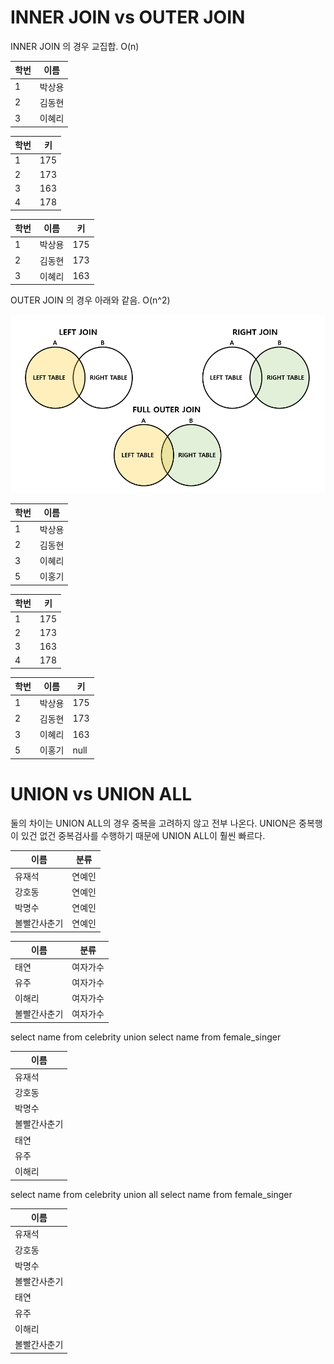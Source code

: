 # INNER JOIN vs OUTER JOIN

INNER JOIN 의 경우 교집합. O(n)

| 학번 | 이름   |
| ---- | ------ |
| 1    | 박상용 |
| 2    | 김동현 |
| 3    | 이혜리 |

| 학번 | 키   |
| ---- | ---- |
| 1    | 175  |
| 2    | 173  |
| 3    | 163  |
| 4    | 178  |

| 학번 | 이름   | 키   |
| ---- | ------ | ---- |
| 1    | 박상용 | 175  |
| 2    | 김동현 | 173  |
| 3    | 이혜리 | 163  |



OUTER JOIN 의 경우 아래와 같음. O(n^2)

![img](JOIN%20:%20UNION.assets/img.png)

| 학번 | 이름   |
| ---- | ------ |
| 1    | 박상용 |
| 2    | 김동현 |
| 3    | 이혜리 |
| 5    | 이홍기 |

| 학번 | 키   |
| ---- | ---- |
| 1    | 175  |
| 2    | 173  |
| 3    | 163  |
| 4    | 178  |

| 학번 | 이름   | 키   |
| ---- | ------ | ---- |
| 1    | 박상용 | 175  |
| 2    | 김동현 | 173  |
| 3    | 이혜리 | 163  |
| 5    | 이홍기 | null |

# UNION vs UNION ALL

둘의 차이는 UNION ALL의 경우 중복을 고려하지 않고 전부 나온다. UNION은 중복행이 있건 없건 중복검사를 수행하기 때문에 UNION ALL이 훨씬 빠르다.

| 이름         | 분류   |
| ------------ | ------ |
| 유재석       | 연예인 |
| 강호동       | 연예인 |
| 박명수       | 연예인 |
| 볼빨간사춘기 | 연예인 |

| 이름         | 분류     |
| ------------ | -------- |
| 태연         | 여자가수 |
| 유주         | 여자가수 |
| 이해리       | 여자가수 |
| 볼빨간사춘기 | 여자가수 |

select name from celebrity
union
select name from female_singer

| 이름         |
| ------------ |
| 유재석       |
| 강호동       |
| 박명수       |
| 볼빨간사춘기 |
| 태연         |
| 유주         |
| 이해리       |

select name from celebrity
union all
select name from female_singer

| 이름         |
| ------------ |
| 유재석       |
| 강호동       |
| 박명수       |
| 볼빨간사춘기 |
| 태연         |
| 유주         |
| 이해리       |
| 볼빨간사춘기 |

